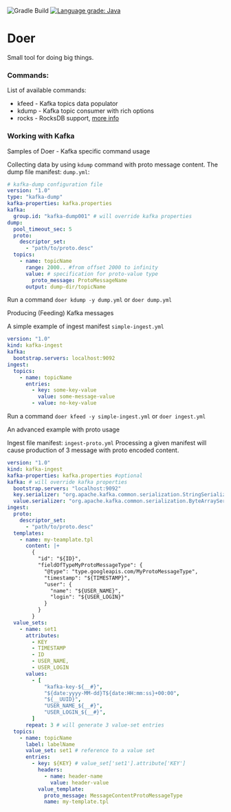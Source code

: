 ![Gradle Build](https://github.com/sygnowski/doer/workflows/Gradle%20Build/badge.svg) [![Language grade: Java](https://img.shields.io/lgtm/grade/java/g/sygnowski/doer.svg?logo=lgtm&logoWidth=18)](https://lgtm.com/projects/g/sygnowski/doer/context:java)

# Doer

Small tool for doing big things.

### Commands:

List of available commands:

- kfeed - Kafka topics data populator
- kdump - Kafka topic consumer with rich options
- rocks - RocksDB support, [more info](docs/rocksdb.md)

### Working with Kafka

Samples of Doer - Kafka specific command usage

Collecting data by using `kdump` command with proto message content. The dump file manifest: `dump.yml`:

```yaml
# kafka-dump configuration file
version: "1.0"
type: "kafka-dump"
kafka-properties: kafka.properties
kafka:
  group.id: "kafka-dump001" # will override kafka properties 
dump:
  pool_timeout_sec: 5
  proto:
    descriptor_set:
      - "path/to/proto.desc"
  topics:
    - name: topicName
      range: 2000.. #from offset 2000 to infinity
      value: # specification for proto-value type
        proto_message: ProtoMessageName
      output: dump-dir/topicName
```

Run a command `doer kdump -y dump.yml` or `doer dump.yml`

Producing (Feeding) Kafka messages

A simple example of ingest manifest `simple-ingest.yml`

```yaml
version: "1.0"
kind: kafka-ingest
kafka:
  bootstrap.servers: localhost:9092
ingest:
  topics:
    - name: topicName
      entries:
        - key: some-key-value
          value: some-message-value
        - value: no-key-value
```

Run a command `doer kfeed -y simple-ingest.yml` or `doer ingest.yml`


An advanced example with proto usage

Ingest file manifest: `ingest-proto.yml` Processing a given manifest will cause production of 3 message with proto encoded content.

```yaml
version: "1.0"
kind: kafka-ingest
kafka-properties: kafka.properties #optional 
kafka: # will override kafka properties 
  bootstrap.servers: "localhost:9092"
  key.serializer: "org.apache.kafka.common.serialization.StringSerializer"
  value.serializer: "org.apache.kafka.common.serialization.ByteArraySerializer"
ingest:
  proto:
    descriptor_set:
      - "path/to/proto.desc"
  templates:
    - name: my-teamplate.tpl
      content: |+
        {
          "id": "${ID}",
          "fieldOfTypeMyProtoMessageType": {
            "@type": "type.googleapis.com/MyProtoMessageType",            
            "timestamp": "${TIMESTAMP}",    
            "user": {
              "name": "${USER_NAME}",
              "login": "${USER_LOGIN}"              
            }
          }        
        }
  value_sets:
    - name: set1
      attributes:
        - KEY
        - TIMESTAMP
        - ID
        - USER_NAME,
        - USER_LOGIN
      values:
        - [
            "kafka-key-${__#}",
            "${date:yyyy-MM-dd}T${date:HH:mm:ss}+00:00",
            "${__UUID}",
            "USER_NAME_${__#}",
            "USER_LOGIN_${__#}",
        ]
      repeat: 3 # will generate 3 value-set entries
  topics:
    - name: topicName
      label: labelName
      value_set: set1 # reference to a value set     
      entries:
        - key: ${KEY} # value_set['set1'].attribute['KEY']
          headers:
            - name: header-name
              value: header-value
          value_template:
            proto_message: MessageContentProtoMessageType
            name: my-template.tpl
```
